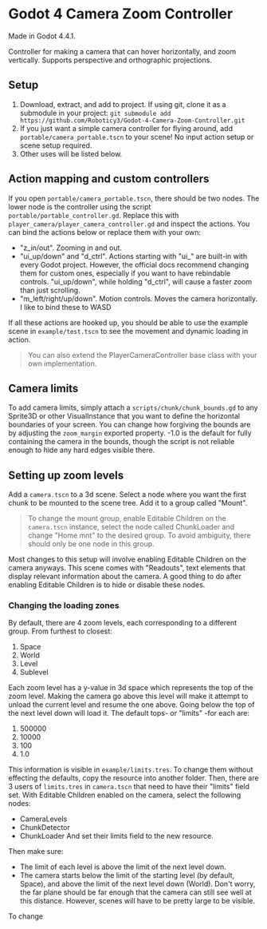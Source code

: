 # Godot 4 Camera Zoom Controller
Made in Godot 4.4.1.

Controller for making a camera that can hover horizontally, and zoom vertically. Supports perspective and orthographic projections. 

## Setup
1. Download, extract, and add to project. If using git, clone it as a submodule in your project: `git submodule add https://github.com/Roboticy3/Godot-4-Camera-Zoom-Controller.git`
2. If you just want a simple camera controller for flying around, add `portable/camera_portable.tscn` to your scene! No input action setup or scene setup required. 
3. Other uses will be listed below.

## Action mapping and custom controllers
If you open `portable/camera_portable.tscn`, there should be two nodes. The lower node is the controller using the script `portable/portable_controller.gd`. Replace this with `player_camera/player_camera_controller.gd` and inspect the actions. You can bind the actions below or replace them with your own:
 - "z_in/out". Zooming in and out.
 - "ui_up/down" and "d_ctrl". Actions starting with "ui_" are built-in with every Godot project. However, the official docs recommend changing them for custom ones, especially if you want to have rebindable controls. "ui_up/down", while holding "d_ctrl", will cause a faster zoom than just scrolling.
 - "m_left/right/up/down". Motion controls. Moves the camera horizontally. I like to bind these to WASD

If all these actions are hooked up, you should be able to use the example scene in `example/test.tscn` to see the movement and dynamic loading in action.

 > You can also extend the PlayerCameraController base class with your own implementation.

## Camera limits
To add camera limits, simply attach a `scripts/chunk/chunk_bounds.gd` to any Sprite3D or other VisualInstance that you want to define the horizontal boundaries of your screen. You can change how forgiving the bounds are by adjusting the `zoom_margin` exported property. -1.0 is the default for fully containing the camera in the bounds, though the script is not reliable enough to hide any hard edges visible there.

## Setting up zoom levels
Add a `camera.tscn` to a 3d scene. Select a node where you want the first chunk to be mounted to the scene tree. Add it to a group called "Mount".

 > To change the mount group, enable Editable Children on the `camera.tscn` instance, select the node called ChunkLoader and change "Home mnt" to the desired group. To avoid ambiguity, there should only be one node in this group.

Most changes to this setup will involve enabling Editable Children on the camera anyways. This scene comes with "Readouts", text elements that display relevant information about the camera. A good thing to do after enabling Editable Children is to hide or disable these nodes.

### Changing the loading zones
By default, there are 4 zoom levels, each corresponding to a different group. From furthest to closest:
1. Space
2. World
3. Level
4. Sublevel

Each zoom level has a y-value in 3d space which represents the top of the zoom level. Making the camera go above this level will make it attempt to unload the current level and resume the one above. Going below the top of the next level down will load it. The default tops- or "limits" -for each are:
1. 500000
2. 10000
3. 100
4. 1.0

This information is visible in `example/limits.tres`. To change them without effecting the defaults, copy the resource into another folder. Then, there are 3 users of `limits.tres` in `camera.tscn` that need to have their "limits" field set. With Editable Children enabled on the camera, select the following nodes:
 - CameraLevels
 - ChunkDetector
 - ChunkLoader
And set their limits field to the new resource.

Then make sure: 
 - The limit of each level is above the limit of the next level down.
 - The camera starts below the limit of the starting level (by default, Space), and above the limit of the next level down (World). Don't worry, the far plane should be far enough that the camera can still see well at this distance. However, scenes will have to be pretty large to be visible.

To change 